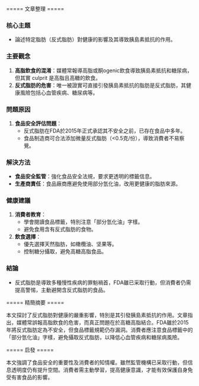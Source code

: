 ===== 文章整理 =====

### 核心主題
- 論述特定脂肪（反式脂肪）對健康的影響及其導致胰島素抵抗的作用。

### 主要觀念
1. **高脂飲食的混淆**：媒體常報導高脂或酮ogenic飲食導致胰島素抵抗和糖尿病，但其實 culprit 是高脂且高糖的飲食。
2. **反式脂肪的危害**：唯一被證實可直接引發胰島素抵抗的脂肪是反式脂肪，其健康風險包括心血管疾病、糖尿病等。

### 問題原因
1. **食品安全評估問題**：
   - 反式脂肪在FDA於2015年正式承認其不安全之前，已存在食品中多年。
   - 食品制造商可合法添加微量反式脂肪（<0.5克/份），導致消費者不易察覺。

### 解決方法
- **食品安全監管**：強化食品安全法規，要求更透明的標籤信息。
- **生產商責任**：食品廠商應避免使用部分氫化油，改用更健康的脂肪來源。

### 健康建議
1. **消費者教育**：
   - 學會閱讀食品標籤，特別注意「部分氫化油」字樣。
   - 避免食用含有反式脂肪的食物。
2. **飲食選擇**：
   - 優先選擇天然脂肪，如橄欖油、坚果等。
   - 控制糖分攝取，避免高糖高脂食品。

### 結論
- 反式脂肪是導致多種慢性疾病的罪魁禍首，FDA雖已采取行動，但消費者仍需提高警惕，主動避開含反式脂肪的食品。

===== 精簡摘要 =====

本文探討了反式脂肪對健康的嚴重影響，特別是其引發胰島素抵抗的作用。文章指出，媒體常誤報高脂飲食的危害，而真正問題在於高糖高脂結合。FDA雖於2015年將反式脂肪定為不安全，但食品標籤規範仍存漏洞。消費者應注意食品標籤中的「部分氫化油」字樣，避免攝取反式脂肪，以降低心血管疾病和糖尿病風險。

===== 启發 =====

本文強調了食品安全的重要性及消費者的知情權。雖然監管機構已采取行動，但信息透明度仍有提升空間。消費者需主動學習，提高健康意識，才能有效保護自身免受有害食品的影響。